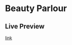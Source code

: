 ﻿# Beauty Parlour
## Live Preview
<a href="https://smita15dey.github.io/beauty-parlour/" target="_blank">link</a>

